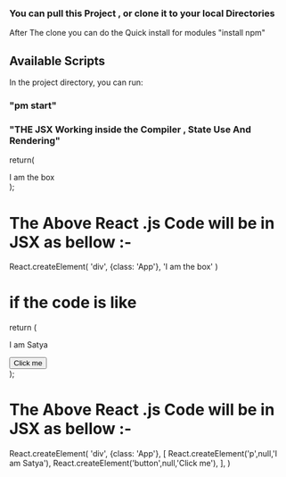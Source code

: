### You can pull this Project , or clone it to your local Directories 
After The clone you can do the Quick install for modules "install npm"
## Available Scripts

In the project directory, you can run:

### "pm start"

### "THE JSX Working inside the Compiler , State Use And Rendering"

return(                                                
    <div className="App">
    I am the box
    </div>
);
# The Above React .js Code will be in JSX as bellow :-
React.createElement(
    'div',
    {class: 'App'},
    'I am the box'
)

# if the code is like 
return (
    <div className="App">
    <p>I am Satya</p>
    <button> Click me</button>
    </div>
);
# The Above React .js Code will be in JSX as bellow :-
React.createElement(
    'div',
    {class: 'App'},
    [
    React.createElement('p',null,'I am Satya'),
    React.createElement('button',null,'Click me'),
    ],
)

